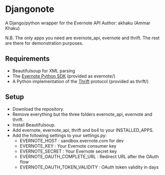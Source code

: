 # Djangonote #

A Django/python wrapper for the Evernote API
Author: akhaku (Ammar Khaku)

N.B. The only apps you need are evernote_api, evernote and thrift. The rest
are there for demonstration purposes.

## Requirements ##
- Beautifulsoup for XML parsing
- The [Evernote Python SDK](https://github.com/evernote/evernote-sdk-python)
(provided as evernote/)
- A Python implementation of the [Thrift](http://thrift.apache.org/) protocol
(provided as thrift/)

## Setup ##
- Download the repository.
- Remove everything but the three folders evernote_api, evernote and thrift.
- Install Beautifulsoup.
- Add evernote, evernote_api, thrift and bs4 to your INSTALLED_APPS.
- Add the following settings to your settings.py:
    * EVERNOTE_HOST : sandbox.evernote.com for dev
    * EVERNOTE_KEY : Your Evernote consumer key
    * EVERNOTE_SECRET : Your Evernote secret key
    * EVERNOTE_OAUTH_COMPLETE_URL : Redirect URL after the OAuth flow
    * EVERNOTE_OAUTH_TOKEN_VALIDITY : OAuth token validity in days 

